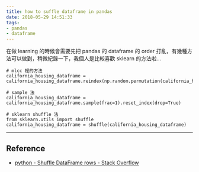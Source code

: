 ```yaml
---
title: how to suffle dataframe in pandas
date: 2018-05-29 14:51:33
tags:
- pandas
- dataframe
---
```


在做 learning 的時候會需要先把 pandas 的 dataframe 的 order 打亂，有幾種方法可以做到，稍微紀錄一下，我個人是比較喜歡 sklearn 的方法啦…

``` 
# mlcc 裡的方法
california_housing_dataframe = california_housing_dataframe.reindex(np.random.permutation(california_housing_dataframe.index))

# sample 法
california_housing_dataframe = california_housing_dataframe.sample(frac=1).reset_index(drop=True)

# sklearn shuffle 法
from sklearn.utils import shuffle
california_housing_dataframe = shuffle(california_housing_dataframe)
```

---

## Reference
- [python - Shuffle DataFrame rows - Stack Overflow](https://stackoverflow.com/questions/29576430/shuffle-dataframe-rows?utm_medium=organic&utm_source=google_rich_qa&utm_campaign=google_rich_qa)
